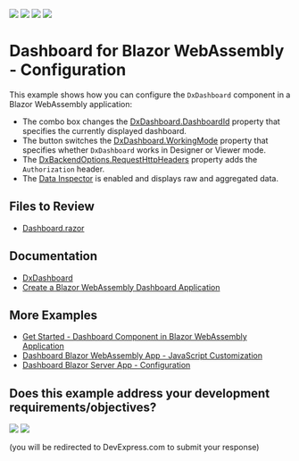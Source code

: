<!-- default badges list -->
![](https://img.shields.io/endpoint?url=https://codecentral.devexpress.com/api/v1/VersionRange/357658108/23.1.4%2B)
[![](https://img.shields.io/badge/Open_in_DevExpress_Support_Center-FF7200?style=flat-square&logo=DevExpress&logoColor=white)](https://supportcenter.devexpress.com/ticket/details/T990012)
[![](https://img.shields.io/badge/📖_How_to_use_DevExpress_Examples-e9f6fc?style=flat-square)](https://docs.devexpress.com/GeneralInformation/403183)
[![](https://img.shields.io/badge/💬_Leave_Feedback-feecdd?style=flat-square)](#does-this-example-address-your-development-requirementsobjectives)
<!-- default badges end -->

# Dashboard for Blazor WebAssembly - Configuration

This example shows how you can configure the `DxDashboard` component in a Blazor WebAssembly application:

- The combo box changes the [DxDashboard.DashboardId](https://docs.devexpress.com/Dashboard/DevExpress.DashboardBlazor.DxDashboard.DashboardId?v=21.1) property that specifies the currently displayed dashboard.
- The button switches the [DxDashboard.WorkingMode](https://docs.devexpress.com/Dashboard/DevExpress.DashboardBlazor.DxDashboard.WorkingMode?v=21.1) property that specifies whether `DxDashboard` works in Designer or Viewer mode. 
- The [DxBackendOptions.RequestHttpHeaders](https://docs.devexpress.com/Dashboard/DevExpress.DashboardBlazor.DxBackendOptions.RequestHttpHeaders?v=21.1) property adds the `Authorization` header.
- The [Data Inspector](https://docs.devexpress.com/Dashboard/DevExpress.DashboardBlazor.DxDataInspector?v=21.1) is enabled and displays raw and aggregated data.

## Files to Review
* [Dashboard.razor](./CS/BlazorDashboardApp/BlazorDashboardApp.Client/Pages/Dashboard.razor)

## Documentation

- [DxDashboard](https://docs.devexpress.com/Dashboard/DevExpress.DashboardBlazor.DxDashboard?v=21.1)
- [Create a Blazor WebAssembly Dashboard Application](https://docs.devexpress.com/Dashboard/401892?v=21.1)

## More Examples

- [Get Started - Dashboard Component in Blazor WebAssembly Application](https://github.com/DevExpress-Examples/dashboard-blazor-webassembly-app)
- [Dashboard Blazor WebAssembly App - JavaScript Customization](https://github.com/DevExpress-Examples/dashboard-blazor-webassembly-js-customization)
- [Dashboard Blazor Server App - Configuration](https://github.com/DevExpress-Examples/dashboard-blazor-server-configuration)
<!-- feedback -->
## Does this example address your development requirements/objectives?

[<img src="https://www.devexpress.com/support/examples/i/yes-button.svg"/>](https://www.devexpress.com/support/examples/survey.xml?utm_source=github&utm_campaign=dashboard-blazor-webassembly-configuration&~~~was_helpful=yes) [<img src="https://www.devexpress.com/support/examples/i/no-button.svg"/>](https://www.devexpress.com/support/examples/survey.xml?utm_source=github&utm_campaign=dashboard-blazor-webassembly-configuration&~~~was_helpful=no)

(you will be redirected to DevExpress.com to submit your response)
<!-- feedback end -->
